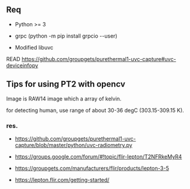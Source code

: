 ## Req

* Python >= 3

* grpc (python -m pip install grpcio --user)

* Modified libuvc

READ https://github.com/groupgets/purethermal1-uvc-capture#uvc-deviceinfopy

## Tips for using PT2 with opencv

Image is RAW14 image which a array of kelvin.

for detecting human, use range of about 30-36 degC (303.15-309.15 K).

### res.

* https://github.com/groupgets/purethermal1-uvc-capture/blob/master/python/uvc-radiometry.py

* https://groups.google.com/forum/#!topic/flir-lepton/T2NFRkeMyR4

* https://groupgets.com/manufacturers/flir/products/lepton-3-5

* https://lepton.flir.com/getting-started/

